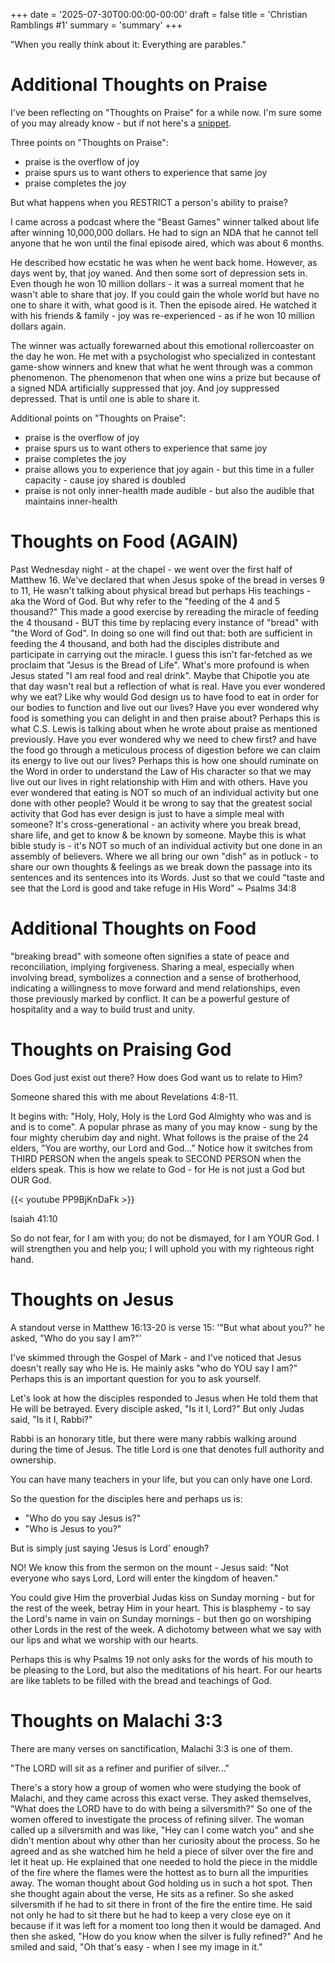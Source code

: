 +++
date = '2025-07-30T00:00:00-00:00'
draft = false
title = 'Christian Ramblings #1'
summary = 'summary'
+++

"When you really think about it: Everything are parables."

# Additional Thoughts on Praise

I've been reflecting on "Thoughts on Praise" for a while now. 
I'm sure some of you may already know - but if not here's a [snippet](/thoughts/2025-07-09/).

Three points on "Thoughts on Praise":
* praise is the overflow of joy
* praise spurs us to want others to experience that same joy
* praise completes the joy

But what happens when you RESTRICT a person's ability to praise?

I came across a podcast where the "Beast Games" winner talked about life after winning 
10,000,000 dollars. He had to sign an NDA that he cannot tell anyone that he won until 
the final episode aired, which was about 6 months.

He described how ecstatic he was when he went back home. However, as days went by, that joy waned.
And then some sort of depression sets in. Even though he won 10 million dollars - it was a surreal 
moment that he wasn't able to share that joy. If you could gain the whole world but have no one to
share it with, what good is it. Then the episode aired. He watched it with his friends & family -
joy was re-experienced - as if he won 10 million dollars again.

The winner was actually forewarned about this emotional rollercoaster on the day he won.
He met with a psychologist who specialized in contestant game-show winners and knew that what he went 
through was a common phenomenon. The phenomenon that when one wins a prize but because of a signed NDA 
artificially suppressed that joy. And joy suppressed  depressed.
That is until one is able to share it. 

Additional points on "Thoughts on Praise":
* praise is the overflow of joy
* praise spurs us to want others to experience that same joy
* praise completes the joy
* praise allows you to experience that joy again - but this time in a fuller capacity - cause 
joy shared is doubled
* praise is not only inner-health made audible - but also the audible that maintains inner-health

# Thoughts on Food (AGAIN)

Past Wednesday night - at the chapel - we went over the first half of Matthew 16.
We've declared that when Jesus spoke of the bread in verses 9 to 11, He wasn't talking 
about physical bread but perhaps His teachings - aka the Word of God. But why refer to the 
"feeding of the 4 and 5 thousand?" This made a good exercise by rereading the miracle of 
feeding the 4 thousand - BUT this time by replacing every instance of "bread" with "the 
Word of God". In doing so one will find out that: both are sufficient in feeding the 4 
thousand, and both had the disciples distribute and participate in carrying out the miracle.
I guess this isn't far-fetched as we proclaim that "Jesus is the Bread of Life". What's more
profound is when Jesus stated "I am real food and real drink". Maybe that Chipotle you ate
that day wasn't real but a reflection of what is real. Have you ever wondered why we eat? 
Like why would God design us to have food to eat in order for our bodies to function and live
out our lives? Have you ever wondered why food is something you can delight in and then
praise about? Perhaps this is what C.S. Lewis is talking about when he wrote about praise 
as mentioned previously. Have you ever wondered why we need to chew first? and have the 
food go through a meticulous process of digestion before we can claim its energy to live 
out our lives? Perhaps this is how one should ruminate on the Word in order to understand 
the Law of His character so that we may live out our lives in right relationship with Him 
and with others. Have you ever wondered that eating is NOT so much of an individual 
activity but one done with other people? Would it be wrong to say that the greatest 
social activity that God has ever design is just to have a simple meal with someone? 
It's cross-generational - an activity where you break bread, share life, and get to know & 
be known by someone. Maybe this is what bible study is - it's NOT so much of an individual
activity but one done in an assembly of believers. Where we all bring our own "dish" as in 
potluck - to share our own thoughts & feelings as we break down the passage into its 
sentences and its sentences into its Words. Just so that we could "taste and see that 
the Lord is good and take refuge in His Word" ~ Psalms 34:8

# Additional Thoughts on Food

"breaking bread" with someone often signifies a state of peace and reconciliation, 
implying forgiveness. Sharing a meal, especially when involving bread, symbolizes a 
connection and a sense of brotherhood, indicating a willingness to move forward and 
mend relationships, even those previously marked by conflict. It can be a powerful 
gesture of hospitality and a way to build trust and unity.

# Thoughts on Praising God

Does God just exist out there? How does God want us to relate to Him?

Someone shared this with me about Revelations 4:8-11.

It begins with: "Holy, Holy, Holy is the Lord God Almighty who was and is and is to come".
A popular phrase as many of you may know - sung by the four mighty cherubim day and night.
What follows is the praise of the 24 elders, "You are worthy, our Lord and God..."
Notice how it switches from THIRD PERSON when the angels speak to SECOND PERSON when the elders speak.
This is how we relate to God - for He is not just a God but OUR God.

{{< youtube PP9BjKnDaFk >}}

Isaiah 41:10

So do not fear, for I am with you; 
do not be dismayed, for I am YOUR God.
I will strengthen you and help you;
I will uphold you with my righteous right hand.

# Thoughts on Jesus

A standout verse in Matthew 16:13-20 is verse 15:
'"But what about you?" he asked, "Who do you say I am?"'

I've skimmed through the Gospel of Mark - and I've noticed that Jesus 
doesn't really say who He is. He mainly asks "who do YOU say I am?" 
Perhaps this is an important question for you to ask yourself.

Let's look at how the disciples responded to Jesus when He told them 
that He will be betrayed. Every disciple asked, "Is it I, Lord?" But 
only Judas said, "Is it I, Rabbi?"

Rabbi is an honorary title, but there were many rabbis walking around 
during the time of Jesus. The title Lord is one that denotes full 
authority and ownership.

You can have many teachers in your life, but you can only have one Lord.

So the question for the disciples here and perhaps us is:
- "Who do you say Jesus is?"
- "Who is Jesus to you?"

But is simply just saying 'Jesus is Lord' enough?

NO! We know this from the sermon on the mount - Jesus said: 
"Not everyone who says Lord, Lord will enter the kingdom of heaven."

You could give Him the proverbial Judas kiss on Sunday morning - 
but for the rest of the week, betray Him in your heart. This is blasphemy - 
to say the Lord's name in vain on Sunday mornings - but then go on worshiping 
other Lords in the rest of the week. A dichotomy between what we say with our 
lips and what we worship with our hearts.

Perhaps this is why Psalms 19 not only asks for the words of his mouth to be 
pleasing to the Lord, but also the meditations of his heart. For our hearts 
are like tablets to be filled with the bread and teachings of God.

# Thoughts on Malachi 3:3

There are many verses on sanctification, Malachi 3:3 is one of them.

"The LORD will sit as a refiner and purifier of silver..."

There's a story how a group of women who were studying the book of Malachi, 
and they came across this exact verse. They asked themselves, "What does 
the LORD have to do with being a silversmith?" So one of the women offered to
investigate the process of refining silver. The woman called up a silversmith
and was like, "Hey can I come watch you" and she didn't mention about why other
than her curiosity about the process. So he agreed and as she watched him
he held a piece of silver over the fire and let it heat up. He explained that 
one needed to hold the piece in the middle of the fire where the flames were the
hottest as to burn all the impurities away. The woman thought about God
holding us in such a hot spot. Then she thought again about the verse, 
He sits as a refiner. So she asked silversmith if he had to sit there in 
front of the fire the entire time. He said not only he had to sit there
but he had to keep a very close eye on it because if it was left for a moment
too long then it would be damaged. And then she asked, "How do you know when
the silver is fully refined?" And he smiled and said, "Oh that's easy - 
when I see my image in it."
